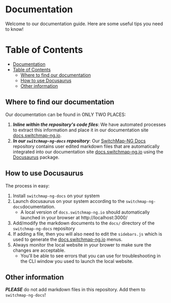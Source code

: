 # Documentation
Welcome to our documentation guide. Here are some useful tips you need to know!

# Table of Contents

<!-- TOC -->

- [Documentation](#documentation)
- [Table of Contents](#table-of-contents)
  - [Where to find our documentation](#where-to-find-our-documentation)
  - [How to use Docusaurus](#how-to-use-docusaurus)
  - [Other information](#other-information)

<!-- /TOC -->

## Where to find our documentation

Our documentation can be found in ONLY TWO PLACES:

1. ***Inline within the repository's code files***: We have automated processes to extract this information and place it in our documentation site [docs.switchmap-ng.io](https://docs.switchmap-ng.io/). 
2. ***In our `switchmap-ng-docs` repository***: Our [SwitchMap-NG Docs](https://github.com/PalisadoesFoundation/switchmap-ng-docs) repository contains user edited markdown files that are automatically integrated into our documentation site [docs.switchmap-ng.io](https://docs.switchmap-ng.io/) using the [Docusaurus](https://docusaurus.io/) package.

## How to use Docusaurus
The process in easy:
1. Install `switchmap-ng-docs` on your system
1. Launch docusaurus on your system according to the `switchmap-ng-docs`documentation. 
    - A local version of `docs.switchmap-ng.io` should automatically launched in your browser at http://localhost:3000/
1. Add/modify the markdown documents to the `docs/` directory of the `switchmap-ng-docs` repository
1. If adding a file, then you will also need to edit the `sidebars.js` which is used to generate the [docs.switchmap-ng.io](https://docs.switchmap-ng.io/) menus.
1. Always monitor the local website in your brower to make sure the changes are acceptable. 
    - You'll be able to see errors that you can use for troubleshooting in the CLI window you used to launch the local website.

## Other information
***PLEASE*** do not add markdown files in this repository. Add them to `switchmap-ng-docs`!
